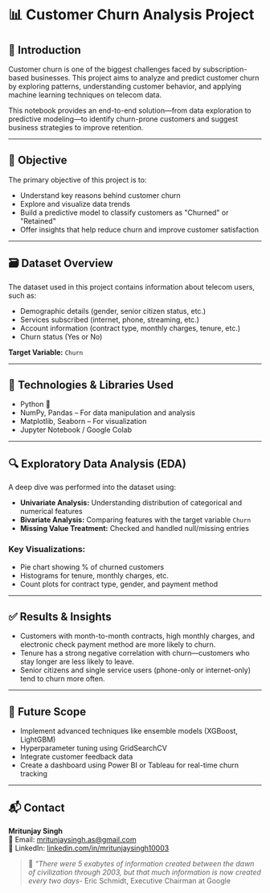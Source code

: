 # 📊 Customer Churn Analysis Project

## 🧠 Introduction

Customer churn is one of the biggest challenges faced by subscription-based businesses. This project aims to analyze and predict customer churn by exploring patterns, understanding customer behavior, and applying machine learning techniques on telecom data.

This notebook provides an end-to-end solution—from data exploration to predictive modeling—to identify churn-prone customers and suggest business strategies to improve retention.

---

## 🎯 Objective

The primary objective of this project is to:

- Understand key reasons behind customer churn
- Explore and visualize data trends
- Build a predictive model to classify customers as "Churned" or "Retained"
- Offer insights that help reduce churn and improve customer satisfaction

---

## 🗃️ Dataset Overview

The dataset used in this project contains information about telecom users, such as:

- Demographic details (gender, senior citizen status, etc.)
- Services subscribed (internet, phone, streaming, etc.)
- Account information (contract type, monthly charges, tenure, etc.)
- Churn status (Yes or No)

**Target Variable:** `Churn`

---

## 🧰 Technologies & Libraries Used

- Python 🐍  
- NumPy, Pandas – For data manipulation and analysis  
- Matplotlib, Seaborn – For visualization  
- Jupyter Notebook / Google Colab

---

## 🔍 Exploratory Data Analysis (EDA)

A deep dive was performed into the dataset using:

- **Univariate Analysis:** Understanding distribution of categorical and numerical features
- **Bivariate Analysis:** Comparing features with the target variable `Churn`
- **Missing Value Treatment:** Checked and handled null/missing entries

### Key Visualizations:
- Pie chart showing % of churned customers
- Histograms for tenure, monthly charges, etc.
- Count plots for contract type, gender, and payment method

---



## ✅ Results & Insights

- Customers with month-to-month contracts, high monthly charges, and electronic check payment method are more likely to churn.
- Tenure has a strong negative correlation with churn—customers who stay longer are less likely to leave.
- Senior citizens and single service users (phone-only or internet-only) tend to churn more often.

---

## 🚀 Future Scope

- Implement advanced techniques like ensemble models (XGBoost, LightGBM)
- Hyperparameter tuning using GridSearchCV
- Integrate customer feedback data
- Create a dashboard using Power BI or Tableau for real-time churn tracking

---

## 📬 Contact

**Mritunjay Singh**  
📧 Email: mritunjaysingh.as@gmail.com  
🔗 LinkedIn: [linkedin.com/in/mritunjaysingh10003](https://linkedin.com/in/mritunjaysingh10003)  

> 🧠 *“There were 5 exabytes of information created between the dawn of civilization through 2003, but that much information is now created every two days*- Eric Schmidt, Executive Chairman at Google


